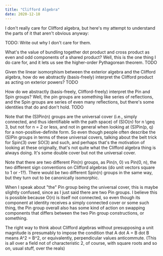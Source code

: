 ```yaml
---
title: "Clifford Algebra"
date: 2020-12-18
---
```

I don't really care for Clifford algebra, but here's my attempt to understand the parts of it that aren't obvious anyway:

TODO: Write out why I don't care for them.

What's the value of bundling together dot product and cross product as even and odd components of a shared product? Well, this is the one thing I do care for, and it lets us see the higher-order Pythagorean theorem. TODO

Given the linear isomorphism between the exterior algebra and the Clifford algebra, how do we abstractly (basis-freely) interpret the Clifford product as acting on exterior powers? TODO

How do we abstractly (basis-freely, Clifford-freely) interpret the Pin and Spin groups? Well, the pin groups are something like series of reflections, and the Spin groups are series of even many reflections, but there's some identities that do and don't hold. TODO

Note that the (S)Pin(n) groups are the universal cover (i.e., simply connected, and thus identifiable with the path space) of (S)O(n) for n \geq 3, but not for n = 2 or less, and not in general when looking at (S)Pin(p, q) for a non-positive-definite form. So even though people often describe the (S)Pin groups in terms of these universal covers, talking about the belt trick for Spin(3) over SO(3) and such, and perhaps that's the motivation of looking at these originally, that's not quite what the Clifford algebra thing is always doing. It's some double cover but not the universal cover.

Note that there are two different Pin(n) groups, as Pin(n, 0) vs Pin(0, n), the two different sign conventions on Clifford algebras (do unit vectors square to 1 or -1?). There would be two different Spin(n) groups in the same way, but they turn out to be canonically isomorphic.

When I speak about "the" Pin group being the universal cover, this is maybe slightly confused, since as I just said there are two Pin groups. I believe this is possible because O(n) is itself not connected, so even though its component at identity receives a simply connected cover or some such thing, the Pin group overall also has some kind of action on swapping components that differs between the two Pin group constructions, or something.

The right way to think about Clifford algebras without presupposing a unit magnitude is presumably to impose the condition that A dot A = B dot B means A^2 = B^2, or equivalently, perpendicular values anticommute. (This is all over a field not of characteristic 2, of course, with square roots and so on, usual stuff, over the reals)